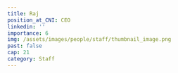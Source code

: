 ```yaml
---
title: Raj
position_at_CNI: CEO
linkedin: ''
importance: 6
img: /assets/images/people/staff/thumbnail_image.png
past: false
cap: 21
category: Staff
---
```


